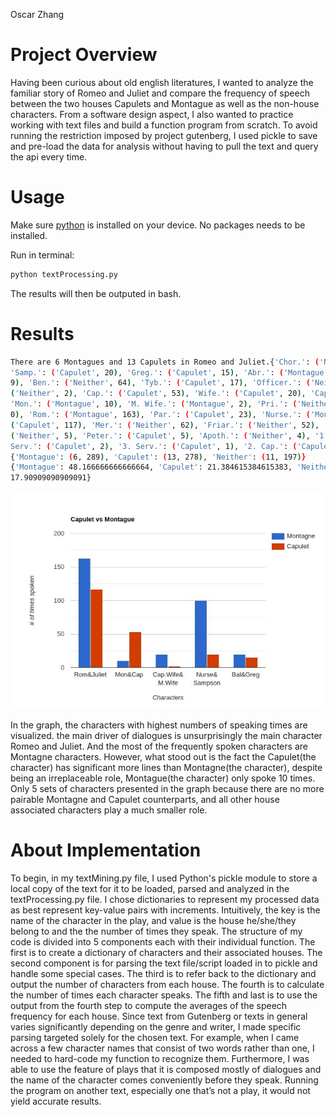 Oscar Zhang

# Project Overview
Having been curious about old english literatures, I wanted to analyze the familiar story of
Romeo and Juliet and compare the frequency of speech between the two houses Capulets and
Montague as well as the non-house characters. From a software design aspect, I also wanted
to practice working with text files and build a function program from scratch. To avoid running
the restriction imposed by project gutenberg, I used pickle to save and pre-load the data for
analysis without having to pull the text and query the api every time.

# Usage
Make sure [python](https://www.python.org/downloads/) is installed on your device. 
No packages needs to be installed.

Run in terminal:
```bash
python textProcessing.py
```
The results will then be outputed in bash.
# Results


```bash
There are 6 Montagues and 13 Capulets in Romeo and Juliet.{'Chor.': ('Neither', 2),
'Samp.': ('Capulet', 20), 'Greg.': ('Capulet', 15), 'Abr.': ('Montague', 5), 'Bal.': ('Montague',
9), 'Ben.': ('Neither', 64), 'Tyb.': ('Capulet', 17), 'Officer.': ('Neither', 2), 'Citizens.':
('Neither', 2), 'Cap.': ('Capulet', 53), 'Wife.': ('Capulet', 20), 'Cap. Wife.': ('Capulet', 0),
'Mon.': ('Montague', 10), 'M. Wife.': ('Montague', 2), 'Pri.': ('Neither', 0), 'Prin.': ('Neither',
0), 'Rom.': ('Montague', 163), 'Par.': ('Capulet', 23), 'Nurse.': ('Montague', 100), 'Jul.':
('Capulet', 117), 'Mer.': ('Neither', 62), 'Friar.': ('Neither', 52), 'Laur.': ('Neither', 4), 'John.':
('Neither', 5), 'Peter.': ('Capulet', 5), 'Apoth.': ('Neither', 4), '1. Serv.': ('Capulet', 3), '2.
Serv.': ('Capulet', 2), '3. Serv.': ('Capulet', 1), '2. Cap.': ('Capulet', 2)}
{'Montague': (6, 289), 'Capulet': (13, 278), 'Neither': (11, 197)}
{'Montague': 48.166666666666664, 'Capulet': 21.384615384615383, 'Neither':
17.90909090909091}
```
![ Data visualized](/images/visualization.png)


In the graph, the characters with highest numbers of speaking times are visualized. the main
driver of dialogues is unsurprisingly the main character Romeo and Juliet. And the most of the
frequently spoken characters are Montagne characters. However, what stood out is the fact the
Capulet(the character) has significant more lines than Montagne(the character), despite being
an irreplaceable role, Montague(the character) only spoke 10 times. Only 5 sets of characters
presented in the graph because there are no more pairable Montagne and Capulet
counterparts, and all other house associated characters play a much smaller role.

# About Implementation
To begin, in my textMining.py file, I used Python's pickle module to store a local copy of the text
for it to be loaded, parsed and analyzed in the textProcessing.py file. I chose dictionaries to
represent my processed data as best represent key-value pairs with increments. Intuitively, the
key is the name of the character in the play, and value is the house he/she/they belong to and
the the number of times they speak. The structure of my code is divided into 5 components
each with their individual function. The first is to create a dictionary of characters and their
associated houses. The second component is for parsing the text file/script loaded in to pickle
and handle some special cases. The third is to refer back to the dictionary and output the
number of characters from each house. The fourth is to calculate the number of times each
character speaks. The fifth and last is to use the output from the fourth step to compute the
averages of the speech frequency for each house.
Since text from Gutenberg or texts in general varies significantly depending on the genre and
writer, I made specific parsing targeted solely for the chosen text. For example, when I came
across a few character names that consist of two words rather than one, I needed to hard-code
my function to recognize them. Furthermore, I was able to use the feature of plays that it is
composed mostly of dialogues and the name of the character comes conveniently before they
speak. Running the program on another text, especially one that’s not a play, it would not yield
accurate results.

